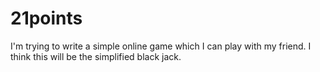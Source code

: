 # 21points 

I'm trying to write a simple online game which I can play with
my friend. I think this will be the simplified black jack.
